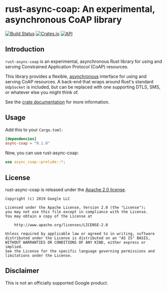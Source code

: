 rust-async-coap: An experimental, asynchronous CoAP library
===========================================================

[![Build Status](https://travis-ci.com/google/rust-async-coap.svg?branch=master)](https://travis-ci.com/google/rust-async-coap)
[![Crates.io](https://img.shields.io/crates/v/async-coap.svg)](https://crates.io/crates/async-coap)
[![API](https://docs.rs/async-coap/badge.svg)](https://docs.rs/async-coap)

## Introduction ##

`rust-async-coap` is an experimental, asynchronous Rust library for
using and serving Constrained Application Protocol (CoAP) resources.

This library provides a flexible, [asynchronous](https://rust-lang-nursery.github.io/futures-rs/)
interface for using and serving CoAP resources. A back-end that wraps around Rust's standard
`UdpSocket` is included, but can be replaced with one supporting DTLS, SMS, or whatever else
you might think of.

See the [crate documentation](https://docs.rs/async-coap) for more information.

## Usage ##

Add this to your `Cargo.toml`:

```toml
[dependencies]
async-coap = "0.1.0"
```

Now, you can use rust-async-coap:

```rust
use async_coap::prelude::*;
```

## License ##

rust-async-coap is released under the [Apache 2.0 license](LICENSE).

	Copyright (c) 2019 Google LLC

	Licensed under the Apache License, Version 2.0 (the "License");
	you may not use this file except in compliance with the License.
	You may obtain a copy of the License at

		http://www.apache.org/licenses/LICENSE-2.0

	Unless required by applicable law or agreed to in writing, software
	distributed under the License is distributed on an "AS IS" BASIS,
	WITHOUT WARRANTIES OR CONDITIONS OF ANY KIND, either express or implied.
	See the License for the specific language governing permissions and
	limitations under the License.

## Disclaimer ##

This is not an officially supported Google product.
